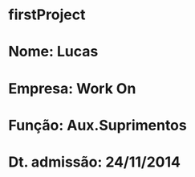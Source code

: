 # firstProject
# Nome: Lucas
# Empresa: Work On
# Função: Aux.Suprimentos
# Dt. admissão: 24/11/2014
